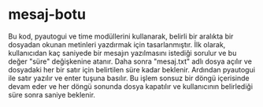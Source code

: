 # mesaj-botu
Bu kod, pyautogui ve time modüllerini kullanarak, belirli bir aralıkta bir dosyadan okunan metinleri yazdırmak için tasarlanmıştır. İlk olarak, kullanıcıdan kaç saniyede bir mesajın yazılmasını istediği sorulur ve bu değer "süre" değişkenine atanır. Daha sonra "mesaj.txt" adlı dosya açılır ve dosyadaki her bir satır için belirtilen süre kadar beklenir. Ardından pyautogui ile satır yazılır ve enter tuşuna basılır. Bu işlem sonsuz bir döngü içerisinde devam eder ve her döngü sonunda dosya kapatılır ve kullanıcının belirlediği süre sonra saniye beklenir.
